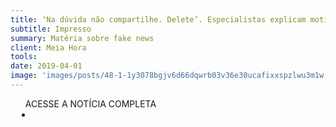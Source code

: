 ```yaml
---
title: ‘Na dúvida não compartilhe. Delete’. Especialistas explicam motivos da memes viralizarem e dão dicas de como evitar espalhar fake news
subtitle: Impresso
summary: Matéria sobre fake news
client: Meia Hora
tools: 
date: 2019-04-01
image: 'images/posts/48-1-1y3078bgjv6d66dqwrb03v36e30ucafixxspzlwu3m1w.png'
---
```




<div class="post__share"><ul class="share__list list-reset">ACESSE A NOTÍCIA COMPLETA<li class="share__item" style="margin-left: 10px"><a class="share__link share__facebook" style="background: #fa5657" href="https://meiahora.ig.com.br/geral/2019/04/5633475--na-duvida-nao-compartilhe--delete---especialistas-explicam-motivos-da-memes-viralizarem-e-dao-dicas-de-como-evitar-espalhar-fake-news.html" 
onclick=window.open(this.href, 'pop-up', 'left=20,top=20,width=500,height=500,toolbar=1,resizable=0'); return false;" title="Link" rel="nofollow"><i class="fa-solid fa-link"></i></a></li></ul></div>
<!-- <div class="gallery-box"><div class="gallery"><img src="/clipping/images/example-1.jpg" loading="lazy" alt="Project"><img src="/clipping/images/example-2.jpg" loading="lazy" alt="Project"></div><em>Gallery / <a href="https://www.freepik.com/" target="_blank">Freepic</a></em></div> -->
